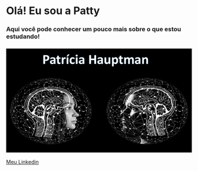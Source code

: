 # **Olá! Eu sou a Patty**

### Aqui você pode conhecer um pouco mais sobre o que estou estudando!
###
![GitHub_Logo](IMG-20220119-WA0000.jpg)

[Meu Linkedin](https://www.linkedin.com/in/patricia-hauptman-a35b61122/)
